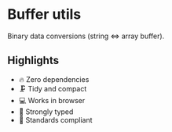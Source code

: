 # Buffer utils

Binary data conversions (string ⇔ array buffer).

## Highlights

- 🔥 Zero dependencies
- 🗜 Tidy and compact
- 💻 Works in browser
- 🔬 Strongly typed
- 🌟 Standards compliant

